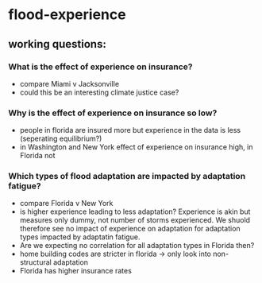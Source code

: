 # flood-experience


## working questions:
### What is the effect of experience on insurance? 
- compare Miami v Jacksonville
- could this be an interesting climate justice case?

### Why is the effect of experience on insurance so low? 
- people in florida are insured more but experience in the data is less (seperating equilibrium?)
- in Washington and New York effect of experience on insurance high, in Florida not  

### Which types of flood adaptation are impacted by adaptation fatigue? 
- compare Florida v New York
- is higher experience leading to less adaptation? Experience is akin but measures only dummy, not number of storms experienced. We shuold therefore see no impact of experience on adaptation for adaptation types impacted by adaptatin fatigue.
- Are we expecting no correlation for all adaptation types in Florida then?
-   home building codes are stricter in florida -> only look into non-structural adaptation
-   Florida has higher insurance rates 
